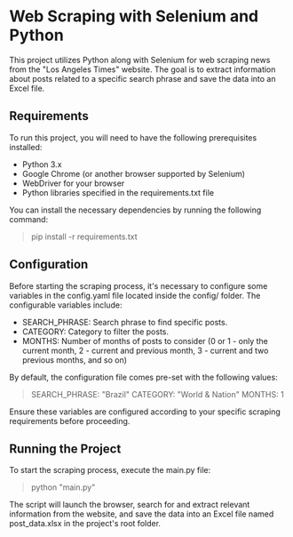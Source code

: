 # Web Scraping with Selenium and Python

This project utilizes Python along with Selenium for web scraping news from the "Los Angeles Times" website. The goal is to extract information about posts related to a specific search phrase and save the data into an Excel file.

## Requirements

To run this project, you will need to have the following prerequisites installed:

- Python 3.x
- Google Chrome (or another browser supported by Selenium)
- WebDriver for your browser
- Python libraries specified in the requirements.txt file

You can install the necessary dependencies by running the following command:

> pip install -r requirements.txt

## Configuration

Before starting the scraping process, it's necessary to configure some variables in the config.yaml file located inside the config/ folder. The configurable variables include:

- SEARCH_PHRASE: Search phrase to find specific posts.
- CATEGORY: Category to filter the posts.
- MONTHS: Number of months of posts to consider (0 or 1 - only the current month, 2 - current and previous month, 3 - current and two previous months, and so on)

By default, the configuration file comes pre-set with the following values:

> SEARCH_PHRASE: "Brazil"
> CATEGORY: "World & Nation"
> MONTHS: 1

Ensure these variables are configured according to your specific scraping requirements before proceeding.

## Running the Project

To start the scraping process, execute the main.py file:

> python "main.py"

The script will launch the browser, search for and extract relevant information from the website, and save the data into an Excel file named post_data.xlsx in the project's root folder.
